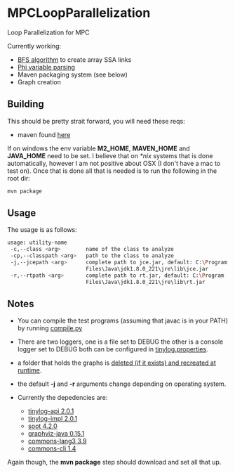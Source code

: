 # MPCLoopParallelization

Loop Parallelization for MPC

Currently working:

* [BFS algorithm](https://github.com/FireElementalNE/MPCLoopParallelization/blob/master/src/main/java/Analysis.java#L291-L310) to create array SSA links
* [Phi variable parsing](https://github.com/FireElementalNE/MPCLoopParallelization/blob/master/src/main/java/VariableVisitor.java)
* Maven packaging system (see below)
* Graph creation

## Building

This should be pretty strait forward, you will need these reqs:

* maven found [here](https://maven.apache.org/install.html)

If on windows the env variable **M2_HOME**, **MAVEN_HOME** and **JAVA_HOME** need to be set.
I believe that on _*nix_ systems that is done automatically, however I am not positive about OSX 
(I don't have a mac to test on). Once that is done all that is needed is to run the following in the root dir:
```bash
mvn package
```

## Usage

The usage is as follows:
```bash
usage: utility-name
 -c,--class <arg>        name of the class to analyze
 -cp,--classpath <arg>   path to the class to analyze
 -j,--jcepath <arg>      complete path to jce.jar, default: C:\Program
                         Files\Java\jdk1.8.0_221\jre\lib\jce.jar
 -r,--rtpath <arg>       complete path to rt.jar, default: C:\Program
                         Files\Java\jdk1.8.0_221\jre\lib\rt.jar
```

## Notes

* You can compile the test programs (assuming that javac is in your PATH) by running
[compile.py](https://github.com/FireElementalNE/MPCLoopParallelization/blob/master/compile.py)

* There are two loggers, one is a file set to DEBUG the other is a console logger set to DEBUG both can be configured in [tinylog.properties](https://github.com/FireElementalNE/MPCLoopParallelization/blob/master/src/main/resources/tinylog.properties).

* a folder that holds the graphs is [deleted (if it exists) and recreated at runtime](https://github.com/FireElementalNE/MPCLoopParallelization/blob/master/src/main/java/Main.java#L21-L53).

* the default **-j** and **-r** arguments change depending on operating system.

* Currently the depedencies are:
    *  [tinylog-api 2.0.1](https://mvnrepository.com/artifact/org.tinylog/tinylog-api/2.0.1)
    * [tinylog-impl 2.0.1](https://mvnrepository.com/artifact/org.tinylog/tinylog-impl/2.0.1)
    * [soot 4.2.0](https://mvnrepository.com/artifact/ca.mcgill.sable/soot/4.1.0)
    * [graphviz-java 0.15.1](https://mvnrepository.com/artifact/guru.nidi/graphviz-java/0.15.1)
    * [commons-lang3 3.9](https://mvnrepository.com/artifact/org.apache.commons/commons-lang3/3.9)
    * [commons-cli 1.4](https://mvnrepository.com/artifact/commons-cli/commons-cli/1.4)

Again though, the **mvn package** step should download and set all that up.
